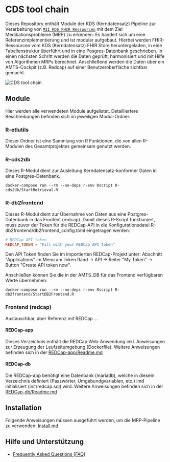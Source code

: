 # CDS tool chain

Dieses Repository enthält Module der KDS (Kerndatensatz) Pipeline zur Verarbeitung von [`MII KDS FHIR Ressourcen`](https://www.medizininformatik-initiative.de/de/basismodule-des-kerndatensatzes-der-mii) mit dem Ziel Medikationsprobleme (MRP) zu erkennen. Es handelt sich um eine Referenzimplementierung und ist modular aufgebaut.  Hierbei werden FHIR-Ressourcen vom KDS (Kerndatensatz) FHIR Store heruntergeladen, in eine Tabellenstruktur überführt und in eine Posgres-Datenbank geschrieben. In einen nächsten Schritt werden die Daten geprüft, harmonisiert und mit Hilfe von Algorithmen MRPs berechnet. Anschließend werden die Daten über ein AMTS-Cockpit (z.B. Redcap) auf einer Benutzeroberfläche sichtbar gemacht.

![CDS tool chain](https://github.com/medizininformatik-initiative/INTERPOLAR/assets/11329281/e12353d8-a3d2-4a8b-b4ec-ba7b2256cd57)

## Module

Hier werden alle verwendeten Module aufgelistet. Detailliertere Beschreibungen befinden sich im jeweiligen Modul-Ordner.

### R-etlutils

Dieser Ordner ist eine Sammlung von R Funktionen, die von allen R-Modulen des Gesamtprojektes gemeinsam genutzt werden.

### R-cds2db

Dieses R-Modul dient zur Ausleitung Kerndatensatz-konformer Daten in eine Postgres-Datenbank.
```console
docker-compose run --rm --no-deps r-env Rscript R-cds2db/StartRetrieval.R
```

### R-db2frontend

Dieses R-Modul dient zur Übernahme von Daten aus eine Postgres-Datenbank in das Frontent (redcap).
Damit dieses R-Script funktioniert, muss zuvor der Token für die REDCap-API in die Konfigurationsdatei R-db2frontend/db2frontend_config.toml eingetragen werden:
```toml
# REDCap API token
REDCAP_TOKEN = "Fill with your REDCap API token"
```
Den API Token finden Sie im importierten REDCap-Projekt unter: Abschnitt "Applications" im Menu am linken Rand -> API -> Reiter "My Token" -> Button "Create API token now".

Anschließen können Sie die in der AMTS_DB für das Frontend verfügbaren Werte übernehmen:
```console
docker-compose run --rm --no-deps r-env Rscript R-db2frontend/StartDB2Frontend.R
```

### Frontend (redcap)

Austauschbar, aber Referenz mit REDCap ...

#### REDCap-app

Dieses Verzeichnis enthält die REDCap Web-Anwendung inkl. Anweisungen zur Erzeugung der Leufzeitumgebung (Dockerfile). Weitere Anweisungen befinden sich in der [REDCap-app/Readme.md](./REDCap-app/Readme.md)

#### REDCap-db

Die REDCap-app benötigt eine Datenbank (mariadb), welche in diesem Verzeichnis definiert (Passwörter, Umgebundgvariablen, etc.) imd initialisiert (init/redcap.sql) wird. Weitere Anweisungen befinden sich in der [REDCap-db/Readme.md](./REDCap-db/Readme.md)

## Installation

Folgende Anweisungen müssen ausgeführt werden, um die MRP-Pipeline zu verwenden: [Install.md](Install.md)

## Hilfe und Unterstützung
- [Frequently Asked Questions (FAQ)](https://github.com/medizininformatik-initiative/INTERPOLAR/wiki/Frequently-Asked-Questions-%E2%80%90-FAQ)

